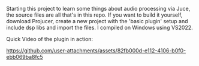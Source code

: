 Starting this project to learn some things about audio processing via Juce, the source files are all that's in this repo. If you want to build it yourself, download Projucer, create a new project with the 'basic plugin' setup and include dsp libs and import the files. I compiled on Windows using VS2022.

Quick Video of the plugin in action:

https://github.com/user-attachments/assets/82fb000d-e112-4106-b0f0-ebb069ba8fc5

